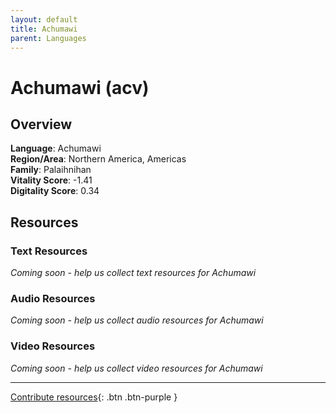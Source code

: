 ```yaml
---
layout: default
title: Achumawi
parent: Languages
---
```


# Achumawi (acv)

## Overview

**Language**: Achumawi  
**Region/Area**: Northern America, Americas  
**Family**: Palaihnihan  
**Vitality Score**: -1.41  
**Digitality Score**: 0.34  

## Resources

### Text Resources
*Coming soon - help us collect text resources for Achumawi*

### Audio Resources
*Coming soon - help us collect audio resources for Achumawi*

### Video Resources
*Coming soon - help us collect video resources for Achumawi*

---

[Contribute resources](https://fairtrain.github.io/){: .btn .btn-purple }
